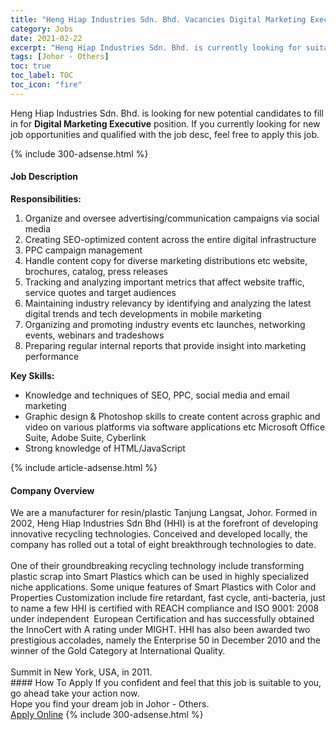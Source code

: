 ```yaml
---
title: "Heng Hiap Industries Sdn. Bhd. Vacancies Digital Marketing Executive" 
category: Jobs 
date: 2021-02-22 
excerpt: "Heng Hiap Industries Sdn. Bhd. is currently looking for suitable person to fill in the Digital Marketing Executive which based in Johor - Others" 
tags: [Johor - Others] 
toc: true 
toc_label: TOC 
toc_icon: "fire" 
--- 
```


<p>Heng Hiap Industries Sdn. Bhd. is looking for new potential candidates to fill in for <b>Digital Marketing Executive</b> position. If you currently looking for new job opportunities and qualified with the job desc, feel free to apply this job.
</p>{% include 300-adsense.html %} 
<div><div><h4>Job Description</h4></div><div><div><span><div><p><strong>Responsibilities:</strong></p><ol><li>Organize and oversee advertising/communication campaigns via social media</li><li>Creating SEO-optimized content across the entire digital infrastructure</li><li>PPC campaign management</li><li>Handle content copy for diverse marketing distributions etc website, brochures, catalog, press releases</li><li>Tracking and analyzing important metrics that affect website traffic, service quotes and target audiences</li><li>Maintaining industry relevancy by identifying and analyzing the latest digital trends and tech developments in mobile marketing</li><li>Organizing and promoting industry events etc launches, networking events, webinars and tradeshows</li><li>Preparing regular internal reports that provide insight into marketing performance</li></ol><p><strong>Key Skills:</strong></p><ul><li>Knowledge and techniques of SEO, PPC, social media and email marketing</li><li>Graphic design &amp; Photoshop skills to create content across graphic and video on various platforms via software applications etc Microsoft Office Suite, Adobe Suite, Cyberlink</li><li>Strong knowledge of HTML/JavaScript</li></ul></div></span></div></div></div> 
{% include article-adsense.html %} 
<div><div><h4>Company Overview</h4></div><div><div><span><div><div>We are a manufacturer for resin/plastic&#160;Tanjung Langsat, Johor. Formed in 2002, Heng Hiap Industries Sdn Bhd (HHI) is at the forefront of developing innovative recycling technologies. Conceived and developed locally, the company has rolled out a total of eight breakthrough technologies to date.</div>
<div><br>
One of their groundbreaking recycling technology include transforming plastic scrap into Smart Plastics which can be used in highly specialized niche applications. Some unique features of Smart Plastics with Color and Properties Customization include fire retardant, fast cycle, anti-bacteria, just to name a few HHI is certified with REACH compliance and ISO 9001: 2008 under independent&#160; European Certification and has successfully obtained the InnoCert with A rating under MIGHT. HHI has also been awarded two prestigious accolades, namely the Enterprise 50 in December 2010 and the winner of the Gold Category at International Quality.</div>
<div><br>
Summit in New York, USA, in 2011.</div></div></span></div></div></div> 
#### How To Apply 
If you confident and feel that this job is suitable to you, go ahead take your action now. <br/> 
Hope you find your dream job in Johor - Others. <br/> 
<a href="https://www.jobstreet.com.my/en/job/digital-marketing-executive-4487548?jobId=jobstreet-my-job-4487548&" class="btn btn--info" target="_blank" rel="nofollow noopenner">Apply Online</a> 
{% include 300-adsense.html %} 